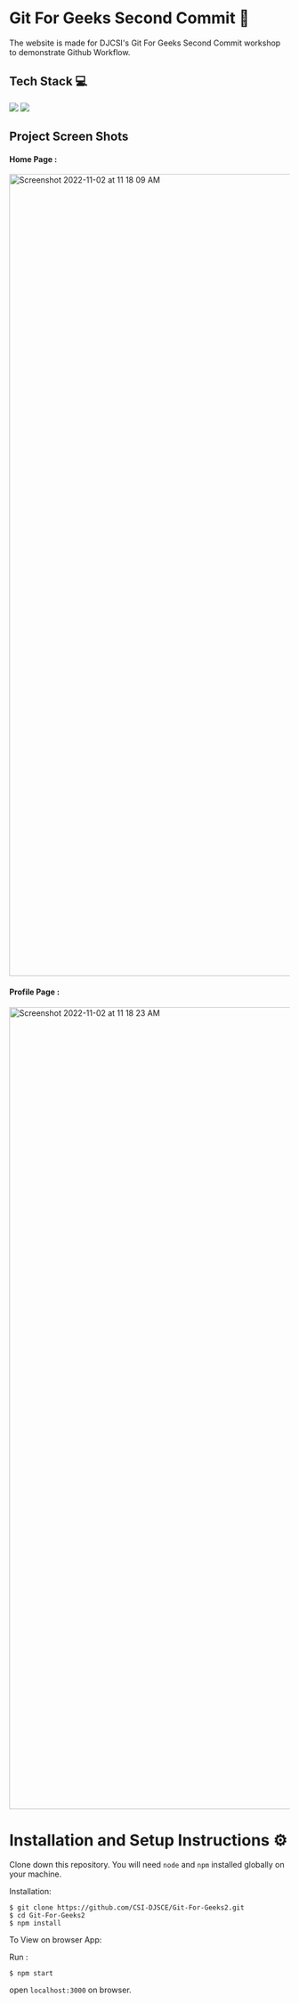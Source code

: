 # Git For Geeks Second Commit 🚀
The website is made for DJCSI's Git For Geeks Second Commit workshop to demonstrate Github Workflow.
## Tech Stack 💻
![](https://img.shields.io/badge/React-20232A?style=for-the-badge&logo=react&logoColor=61DAFB)
![](https://img.shields.io/badge/Tailwind_CSS-38B2AC?style=for-the-badge&logo=tailwind-css&logoColor=white)



## Project Screen Shots
#### Home Page :
<img width="1440" alt="Screenshot 2022-11-02 at 11 18 09 AM" src="https://user-images.githubusercontent.com/111295843/199408503-b60a5c7c-588f-4fa0-baea-81efe5a0ee2f.png">

#### Profile Page :
<img width="1440" alt="Screenshot 2022-11-02 at 11 18 23 AM" src="https://user-images.githubusercontent.com/111295843/199408530-e6d6a8a7-c54d-48c5-b650-6a09de9c950f.png">



# Installation and Setup Instructions ⚙️

Clone down this repository. You will need `node` and `npm` installed globally on your machine.  

Installation:

    $ git clone https://github.com/CSI-DJSCE/Git-For-Geeks2.git
    $ cd Git-For-Geeks2 
    $ npm install
    

To View on browser App:

Run : 
    
    $ npm start

open `localhost:3000`  on browser.

